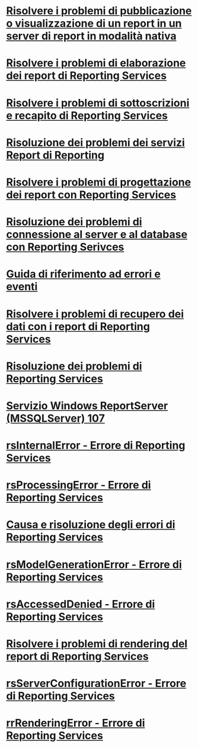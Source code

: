 # [Risolvere i problemi di pubblicazione o visualizzazione di un report in un server di report in modalità nativa](troubleshoot-publishing-or-viewing-a-report-on-a-native-mode-report-server.md)
# [Risolvere i problemi di elaborazione dei report di Reporting Services](troubleshoot-processing-of-reporting-services-reports.md)
# [Risolvere i problemi di sottoscrizioni e recapito di Reporting Services](troubleshoot-reporting-services-subscriptions-and-delivery.md)
# [Risoluzione dei problemi dei servizi Report di Reporting](troubleshoot-reporting-services-report-issues.md)
# [Risolvere i problemi di progettazione dei report con Reporting Services](troubleshoot-report-design-issues-with-reporting-services.md)
# [Risoluzione dei problemi di connessione al server e al database con Reporting Serivces](troubleshoot-server-and-database-connection-problems-with-reporting-services.md)
# [Guida di riferimento ad errori e eventi](errors-and-events-reference-reporting-services.md)
# [Risolvere i problemi di recupero dei dati con i report di Reporting Services](troubleshoot-data-retrieval-issues-with-reporting-services-reports.md)
# [Risoluzione dei problemi di Reporting Services](troubleshoot-reporting-services.md)
# [Servizio Windows ReportServer (MSSQLServer) 107](report-server-windows-service-mssqlserver-107.md)
# [rsInternalError - Errore di Reporting Services](rsinternalerror-reporting-services-error.md)
# [rsProcessingError - Errore di Reporting Services](rsprocessingerror-reporting-services-error.md)
# [Causa e risoluzione degli errori di Reporting Services](cause-and-resolution-of-reporting-services-errors.md)
# [rsModelGenerationError - Errore di Reporting Services](rsmodelgenerationerror-reporting-services-error.md)
# [rsAccessedDenied - Errore di Reporting Services](rsaccesseddenied-reporting-services-error.md)
# [Risolvere i problemi di rendering del report di Reporting Services](troubleshoot-reporting-services-report-rendering-issues.md)
# [rsServerConfigurationError - Errore di Reporting Services](rsserverconfigurationerror-reporting-services-error.md)
# [rrRenderingError - Errore di Reporting Services](rrrenderingerror-reporting-services-error.md)
